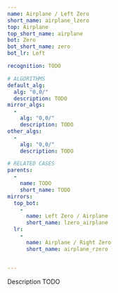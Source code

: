 ```yaml
---
name: Airplane / Left Zero
short_name: airplane_lzero
top: Airplane
top_short_name: airplane
bot: Zero
bot_short_name: zero
bot_lr: Left

recognition: TODO

# ALGORITHMS
default_alg:
  alg: "0,0/"
  description: TODO
mirror_algs:
  -
    alg: "0,0/"
    description: TODO
other_algs:
  -
    alg: "0,0/"
    description: TODO

# RELATED CASES
parents:
  -
    name: TODO
    short_name: TODO
mirrors:
  top_bot:
    -
      name: Left Zero / Airplane
      short_name: lzero_airplane
  lr:
    -
      name: Airplane / Right Zero
      short_name: airplane_rzero


---
```


Description TODO

